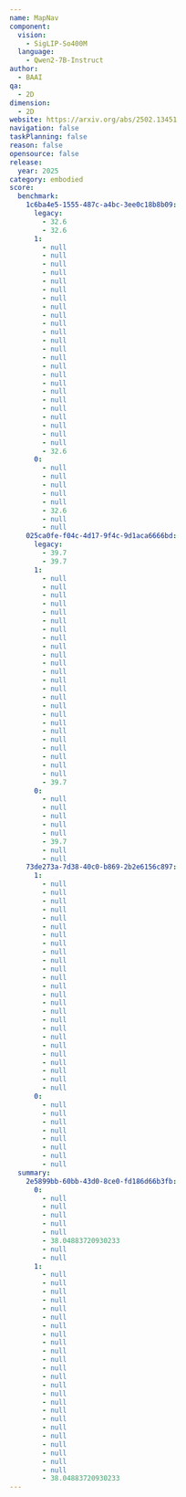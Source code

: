 ```yaml
---
name: MapNav
component:
  vision:
    - SigLIP-So400M
  language:
    - Qwen2-7B-Instruct
author:
  - BAAI
qa:
  - 2D
dimension:
  - 2D
website: https://arxiv.org/abs/2502.13451
navigation: false
taskPlanning: false
reason: false
opensource: false
release:
  year: 2025
category: embodied
score:
  benchmark:
    1c6ba4e5-1555-487c-a4bc-3ee0c18b8b09:
      legacy:
        - 32.6
        - 32.6
      1:
        - null
        - null
        - null
        - null
        - null
        - null
        - null
        - null
        - null
        - null
        - null
        - null
        - null
        - null
        - null
        - null
        - null
        - null
        - null
        - null
        - null
        - null
        - null
        - null
        - 32.6
      0:
        - null
        - null
        - null
        - null
        - null
        - 32.6
        - null
        - null
    025ca0fe-f04c-4d17-9f4c-9d1aca6666bd:
      legacy:
        - 39.7
        - 39.7
      1:
        - null
        - null
        - null
        - null
        - null
        - null
        - null
        - null
        - null
        - null
        - null
        - null
        - null
        - null
        - null
        - null
        - null
        - null
        - null
        - null
        - null
        - null
        - null
        - null
        - 39.7
      0:
        - null
        - null
        - null
        - null
        - null
        - 39.7
        - null
        - null
    73de273a-7d38-40c0-b869-2b2e6156c897:
      1:
        - null
        - null
        - null
        - null
        - null
        - null
        - null
        - null
        - null
        - null
        - null
        - null
        - null
        - null
        - null
        - null
        - null
        - null
        - null
        - null
        - null
        - null
        - null
        - null
        - null
      0:
        - null
        - null
        - null
        - null
        - null
        - null
        - null
        - null
  summary:
    2e5899bb-60bb-43d0-8ce0-fd186d66b3fb:
      0:
        - null
        - null
        - null
        - null
        - null
        - 38.04883720930233
        - null
        - null
      1:
        - null
        - null
        - null
        - null
        - null
        - null
        - null
        - null
        - null
        - null
        - null
        - null
        - null
        - null
        - null
        - null
        - null
        - null
        - null
        - null
        - null
        - null
        - null
        - null
        - 38.04883720930233
---
```

